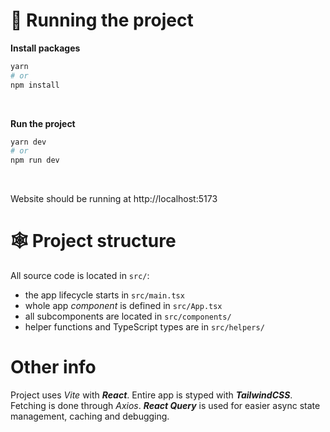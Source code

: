 # 🚀 Running the project 

**Install packages**
```bash
yarn
# or
npm install
```

<br>

**Run the project**
```bash
yarn dev
# or
npm run dev
```
<br>

Website should be running at http://localhost:5173

# 🕸️ Project structure
All source code is located in `src/`:
- the app lifecycle starts in `src/main.tsx`
- whole app _component_ is defined in `src/App.tsx`
- all subcomponents are located in `src/components/`
- helper functions and TypeScript types are in `src/helpers/`

# Other info
Project uses _Vite_ with **_React_**. Entire app is styped with **_TailwindCSS_**. Fetching is done through _Axios_. **_React Query_** is used for easier async state management, caching and debugging.